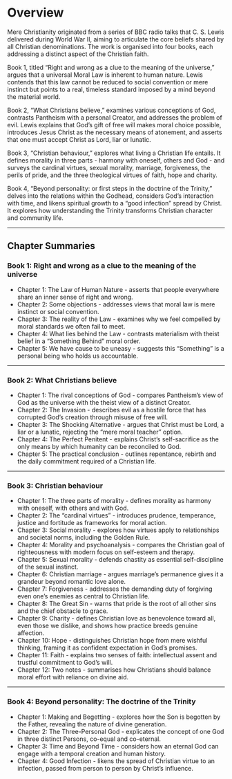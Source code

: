# Overview

Mere Christianity originated from a series of BBC radio talks that C. S. Lewis delivered during World War II, aiming to articulate the core beliefs shared by all Christian denominations. The work is organised into four books, each addressing a distinct aspect of the Christian faith.

Book 1, titled “Right and wrong as a clue to the meaning of the universe,” argues that a universal Moral Law is inherent to human nature. Lewis contends that this law cannot be reduced to social convention or mere instinct but points to a real, timeless standard imposed by a mind beyond the material world.

Book 2, “What Christians believe,” examines various conceptions of God, contrasts Pantheism with a personal Creator, and addresses the problem of evil. Lewis explains that God’s gift of free will makes moral choice possible, introduces Jesus Christ as the necessary means of atonement, and asserts that one must accept Christ as Lord, liar or lunatic.

Book 3, “Christian behaviour,” explores what living a Christian life entails. It defines morality in three parts - harmony with oneself, others and God - and surveys the cardinal virtues, sexual morality, marriage, forgiveness, the perils of pride, and the three theological virtues of faith, hope and charity.

Book 4, “Beyond personality: or first steps in the doctrine of the Trinity,” delves into the relations within the Godhead, considers God’s interaction with time, and likens spiritual growth to a “good infection” spread by Christ. It explores how understanding the Trinity transforms Christian character and community life.

---

## Chapter Summaries

### Book 1: Right and wrong as a clue to the meaning of the universe

-   Chapter 1: The Law of Human Nature - asserts that people everywhere share an inner sense of right and wrong.
-   Chapter 2: Some objections - addresses views that moral law is mere instinct or social convention.
-   Chapter 3: The reality of the Law - examines why we feel compelled by moral standards we often fail to meet.
-   Chapter 4: What lies behind the Law - contrasts materialism with theist belief in a “Something Behind” moral order.
-   Chapter 5: We have cause to be uneasy - suggests this “Something” is a personal being who holds us accountable.

---

### Book 2: What Christians believe

-   Chapter 1: The rival conceptions of God - compares Pantheism’s view of God as the universe with the theist view of a distinct Creator.
-   Chapter 2: The Invasion - describes evil as a hostile force that has corrupted God’s creation through misuse of free will.
-   Chapter 3: The Shocking Alternative - argues that Christ must be Lord, a liar or a lunatic, rejecting the “mere moral teacher” option.
-   Chapter 4: The Perfect Penitent - explains Christ’s self-sacrifice as the only means by which humanity can be reconciled to God.
-   Chapter 5: The practical conclusion - outlines repentance, rebirth and the daily commitment required of a Christian life.

---

### Book 3: Christian behaviour

-   Chapter 1: The three parts of morality - defines morality as harmony with oneself, with others and with God.
-   Chapter 2: The “cardinal virtues” - introduces prudence, temperance, justice and fortitude as frameworks for moral action.
-   Chapter 3: Social morality - explores how virtues apply to relationships and societal norms, including the Golden Rule.
-   Chapter 4: Morality and psychoanalysis - compares the Christian goal of righteousness with modern focus on self-esteem and therapy.
-   Chapter 5: Sexual morality - defends chastity as essential self-discipline of the sexual instinct.
-   Chapter 6: Christian marriage - argues marriage’s permanence gives it a grandeur beyond romantic love alone.
-   Chapter 7: Forgiveness - addresses the demanding duty of forgiving even one’s enemies as central to Christian life.
-   Chapter 8: The Great Sin - warns that pride is the root of all other sins and the chief obstacle to grace.
-   Chapter 9: Charity - defines Christian love as benevolence toward all, even those we dislike, and shows how practice breeds genuine affection.
-   Chapter 10: Hope - distinguishes Christian hope from mere wishful thinking, framing it as confident expectation in God’s promises.
-   Chapter 11: Faith - explains two senses of faith: intellectual assent and trustful commitment to God’s will.
-   Chapter 12: Two notes - summarises how Christians should balance moral effort with reliance on divine aid.

---

### Book 4: Beyond personality: The doctrine of the Trinity

-   Chapter 1: Making and Begetting - explores how the Son is begotten by the Father, revealing the nature of divine generation.
-   Chapter 2: The Three-Personal God - explicates the concept of one God in three distinct Persons, co-equal and co-eternal.
-   Chapter 3: Time and Beyond Time - considers how an eternal God can engage with a temporal creation and human history.
-   Chapter 4: Good Infection - likens the spread of Christian virtue to an infection, passed from person to person by Christ’s influence.
